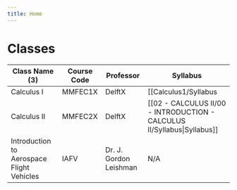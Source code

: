 ```yaml
---
title: Home
---
```


# Classes
| Class Name (3)                            | Course Code | Professor              | Syllabus                                                                |
| ----------------------------------------- | ----------- | ---------------------- | ----------------------------------------------------------------------- |
| Calculus I                                | MMFEC1X     | DelftX                 | [[Calculus1/Syllabus|Syllabus]]   |
| Calculus II                               | MMFEC2X     | DelftX                 | [[02 - CALCULUS II/00 - INTRODUCTION - CALCULUS II/Syllabus\|Syllabus]] |
| Introduction to Aerospace Flight Vehicles | IAFV        | Dr. J. Gordon Leishman | N/A                                                                     |
